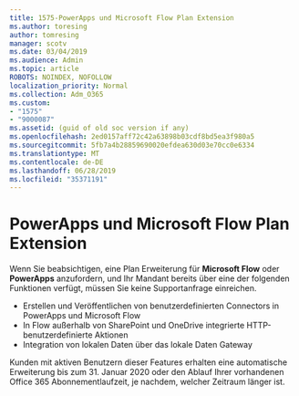 ```yaml
---
title: 1575-PowerApps und Microsoft Flow Plan Extension
ms.author: toresing
author: tomresing
manager: scotv
ms.date: 03/04/2019
ms.audience: Admin
ms.topic: article
ROBOTS: NOINDEX, NOFOLLOW
localization_priority: Normal
ms.collection: Adm_O365
ms.custom:
- "1575"
- "9000087"
ms.assetid: (guid of old soc version if any)
ms.openlocfilehash: 2ed0157aff72c42a63898b03cdf8bd5ea3f980a5
ms.sourcegitcommit: 5fb7a4b28859690020efdea630d03e70cc0e6334
ms.translationtype: MT
ms.contentlocale: de-DE
ms.lasthandoff: 06/28/2019
ms.locfileid: "35371191"
---
```

# <a name="powerapps-and-microsoft-flow-plan-extension"></a>PowerApps und Microsoft Flow Plan Extension

Wenn Sie beabsichtigen, eine Plan Erweiterung für **Microsoft Flow** oder **PowerApps** anzufordern, und Ihr Mandant bereits über eine der folgenden Funktionen verfügt, müssen Sie keine Supportanfrage einreichen.

- Erstellen und Veröffentlichen von benutzerdefinierten Connectors in PowerApps und Microsoft Flow
- In Flow außerhalb von SharePoint und OneDrive integrierte HTTP-benutzerdefinierte Aktionen
- Integration von lokalen Daten über das lokale Daten Gateway

Kunden mit aktiven Benutzern dieser Features erhalten eine automatische Erweiterung bis zum 31. Januar 2020 oder den Ablauf Ihrer vorhandenen Office 365 Abonnementlaufzeit, je nachdem, welcher Zeitraum länger ist.